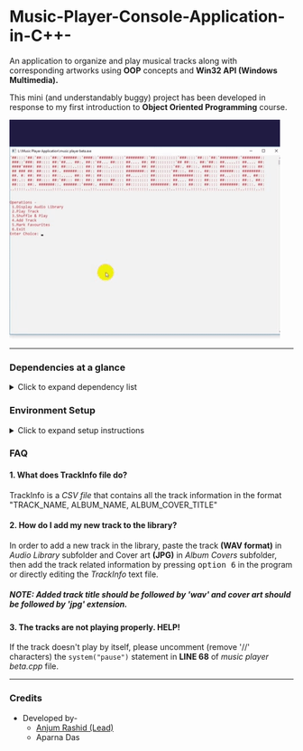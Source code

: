 # Music-Player-Console-Application-in-C++-
An application to organize and play musical tracks along with corresponding artworks using **OOP** concepts and **Win32 API (Windows Multimedia).**

This mini (and understandably buggy) project has been developed in response to my first introduction to **Object Oriented Programming** course.

![music player app showing artworks](mp_demoGif.gif)

---
### Dependencies at a glance 

<details>	
<summary>Click to expand dependency list</summary>

- **Win32 API :** Microsoft's core set of application programming interfaces available in the Windows operating systems. 
	- Required header files-
		- Windows.h
		- MMSystem.h 	 
	- Required linker libraries-
		- gdi32
		- comdlg32
		- oleaut32
		- ole32
		- uuid 

- **WinBGIm Library :** A Windows based C++ **graphics library** based on the classic _Borland Graphics Interface_.
	- Required header files-
		- graphics.h
		- winbgim.h
		- MMSystem.h
	- Required static link library file-
		- libbgi.a	 	 
	- Required linker library-
		- bgi
---

</details>

### Environment Setup

<details>
	
<summary>Click to expand setup instructions</summary>

- Import Headers  
    - From WinBGIm_GCC47 folder, copy _graphics_ and _winbgim_ header files, goto `C:\Program Files (x86)\CodeBlocks\MinGW\include` and paste them
    - From WinBGIm_GCC47 folder, copy _libbgi.a_
     goto `C:\Program Files (x86)\CodeBlocks\MinGW\lib` and paste it

- Configure Codeblocks
    - From **codeblocks IDE**, goto _Settings > Compiler > Linker Settings_.
   Click on <kbd>Add</kbd>, write _"winmm"_ and then press OK.

- Link Libraries
	- From **WinBGIm_GCC47** folder,open 'linker.txt' and copy all the contents.
   	- From codeblocks IDE, goto _Settings > Compiler > Linker Settings_.	`
   	- Under _other linker options_, paste the copied text
   	- Under _Link Libraries_, click <kbdAdd</kbd>,click browse and select `C:\Program Files (x86)\CodeBlocks\MinGW\lib`

---
</details>
	
### FAQ

#### 1. What does **TrackInfo** file do?
TrackInfo is a _CSV file_ that contains all the track information in the format "TRACK_NAME, ALBUM_NAME, ALBUM_COVER_TITLE"

#### 2. How do I add my new track to the library?
In order to add a new track in the library, paste the track **(WAV format)** in _Audio Library_ subfolder and Cover art **(JPG)** in _Album Covers_ subfolder, then add the track related information by pressing <kbd>option 6</kbd> in the program or directly editing the _TrackInfo_ text file.

##### NOTE: Added track title should be followed by 'wav' and cover art should be followed by 'jpg' extension.

#### 3. The tracks are not playing properly. HELP!
If the track doesn't play by itself, please uncomment (remove '//' characters) the `system("pause")` statement in **LINE 68** of _music player beta.cpp_ file.

---
### Credits
- Developed by-
	- [Anjum Rashid (Lead)](https://github.com/bijoy26)
	- Aparna Das
